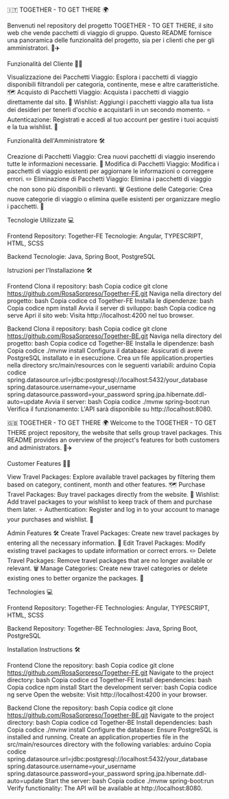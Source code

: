 🇮🇹 TOGETHER - TO GET THERE 🌍

Benvenuti nel repository del progetto TOGETHER - TO GET THERE, il sito web che vende pacchetti di viaggio di gruppo.
Questo README fornisce una panoramica delle funzionalità del progetto, sia per i clienti che per gli amministratori. 🧳✈️


Funzionalità del Cliente 🧑‍💻

Visualizzazione dei Pacchetti Viaggio: Esplora i pacchetti di viaggio disponibili filtrandoli per categoria, continente, mese e altre caratteristiche. 🗺️
Acquisto di Pacchetti Viaggio: Acquista i pacchetti di viaggio direttamente dal sito. 🛒
Wishlist: Aggiungi i pacchetti viaggio alla tua lista dei desideri per tenerli d'occhio e acquistarli in un secondo momento. ⭐
Autenticazione: Registrati e accedi al tuo account per gestire i tuoi acquisti e la tua wishlist. 🔐


Funzionalità dell'Amministratore 🛠️

Creazione di Pacchetti Viaggio: Crea nuovi pacchetti di viaggio inserendo tutte le informazioni necessarie. 📝
Modifica di Pacchetti Viaggio: Modifica i pacchetti di viaggio esistenti per aggiornare le informazioni o correggere errori. ✏️
Eliminazione di Pacchetti Viaggio: Elimina i pacchetti di viaggio che non sono più disponibili o rilevanti. 🗑️
Gestione delle Categorie: Crea nuove categorie di viaggio o elimina quelle esistenti per organizzare meglio i pacchetti. 📂


Tecnologie Utilizzate 💻

Frontend
Repository: Together-FE
Tecnologie: Angular, TYPESCRIPT, HTML, SCSS

Backend
Tecnologie: Java, Spring Boot, PostgreSQL


Istruzioni per l'Installazione 🛠️

Frontend
Clona il repository:
bash
Copia codice
git clone https://github.com/RosaSorpreso/Together-FE.git
Naviga nella directory del progetto:
bash
Copia codice
cd Together-FE
Installa le dipendenze:
bash
Copia codice
npm install
Avvia il server di sviluppo:
bash
Copia codice
ng serve
Apri il sito web:
Visita http://localhost:4200 nel tuo browser.

Backend
Clona il repository:
bash
Copia codice
git clone https://github.com/RosaSorpreso/Together-BE.git
Naviga nella directory del progetto:
bash
Copia codice
cd Together-BE
Installa le dipendenze:
bash
Copia codice
./mvnw install
Configura il database:
Assicurati di avere PostgreSQL installato e in esecuzione.
Crea un file application.properties nella directory src/main/resources con le seguenti variabili:
arduino
Copia codice
spring.datasource.url=jdbc:postgresql://localhost:5432/your_database
spring.datasource.username=your_username
spring.datasource.password=your_password
spring.jpa.hibernate.ddl-auto=update
Avvia il server:
bash
Copia codice
./mvnw spring-boot:run
Verifica il funzionamento:
L'API sarà disponibile su http://localhost:8080.


🇬🇧 TOGETHER - TO GET THERE 🌍
Welcome to the TOGETHER - TO GET THERE project repository, the website that sells group travel packages.
This README provides an overview of the project's features for both customers and administrators. 🧳✈️


Customer Features 🧑‍💻

View Travel Packages: Explore available travel packages by filtering them based on category, continent, month and other features. 🗺️
Purchase Travel Packages: Buy travel packages directly from the website. 🛒
Wishlist: Add travel packages to your wishlist to keep track of them and purchase them later. ⭐
Authentication: Register and log in to your account to manage your purchases and wishlist. 🔐


Admin Features 🛠️
Create Travel Packages: Create new travel packages by entering all the necessary information. 📝
Edit Travel Packages: Modify existing travel packages to update information or correct errors. ✏️
Delete Travel Packages: Remove travel packages that are no longer available or relevant. 🗑️
Manage Categories: Create new travel categories or delete existing ones to better organize the packages. 📂

Technologies 💻

Frontend
Repository: Together-FE
Technologies: Angular, TYPESCRIPT, HTML, SCSS

Backend
Repository: Together-BE
Technologies: Java, Spring Boot, PostgreSQL


Installation Instructions 🛠️

Frontend
Clone the repository:
bash
Copia codice
git clone https://github.com/RosaSorpreso/Together-FE.git
Navigate to the project directory:
bash
Copia codice
cd Together-FE
Install dependencies:
bash
Copia codice
npm install
Start the development server:
bash
Copia codice
ng serve
Open the website:
Visit http://localhost:4200 in your browser.

Backend
Clone the repository:
bash
Copia codice
git clone https://github.com/RosaSorpreso/Together-BE.git
Navigate to the project directory:
bash
Copia codice
cd Together-BE
Install dependencies:
bash
Copia codice
./mvnw install
Configure the database:
Ensure PostgreSQL is installed and running.
Create an application.properties file in the src/main/resources directory with the following variables:
arduino
Copia codice
spring.datasource.url=jdbc:postgresql://localhost:5432/your_database
spring.datasource.username=your_username
spring.datasource.password=your_password
spring.jpa.hibernate.ddl-auto=update
Start the server:
bash
Copia codice
./mvnw spring-boot:run
Verify functionality:
The API will be available at http://localhost:8080.








